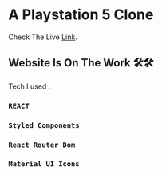 # A Playstation 5 Clone

Check The Live [Link](https://ps5clone.netlify.app/).

## Website Is On The Work 🛠️🛠️

Tech I used :

### `REACT`

### `Styled Components`

### `React Router Dom`

### `Material UI Icons`
